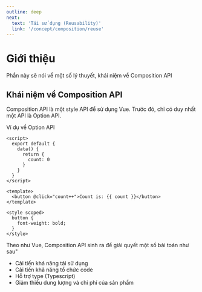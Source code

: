 ```yaml
---
outline: deep
next:
  text: 'Tái sử dụng (Reusability)'
  link: '/concept/composition/reuse'
---
```


# Giới thiệu
Phần này sẽ nói về một số lý thuyết, khái niệm về Composition API

## Khái niệm về Composition API
Composition API là một style API để sử dụng Vue. Trước đó, chỉ có duy nhất một API là Option API.

Ví dụ về Option API
```vue
<script>
  export default {
    data() {
      return {
        count: 0
      }
    }
  }
</script>

<template>
  <button @click="count++">Count is: {{ count }}</button>
</template>

<style scoped>
  button {
    font-weight: bold;
  }
</style>
```

Theo như Vue, Composition API sinh ra để giải quyết một số bài toán như sau"
* Cải tiến khá năng tái sử dụng
* Cải tiến khả năng tổ chức code
* Hỗ trợ type (Typescript)
* Giảm thiếu dung lượng và chi phí của sản phẩm
